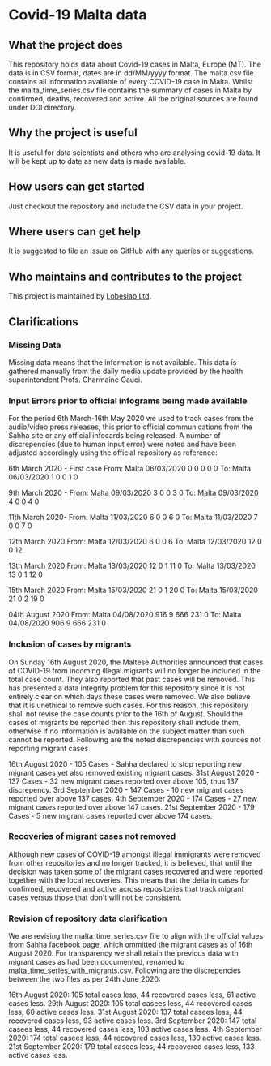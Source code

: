 # Covid-19 Malta data 
## What the project does
This repository holds data about Covid-19 cases in Malta, Europe (MT). The data is in CSV format, dates are in dd/MM/yyyy format. The malta.csv file contains all information available of every COVID-19 case in Malta.  Whilst the malta_time_series.csv file contains the summary of cases in Malta by confirmed, deaths, recovered and active. All the original sources are found under DOI directory.

## Why the project is useful
It is useful for data scientists and others who are analysing covid-19 data. It will be kept up to date as new data is made available.

## How users can get started
Just checkout the repository and include the CSV data in your project.

## Where users can get help
It is suggested to file an issue on GitHub with any queries or suggestions.

## Who maintains and contributes to the project
This project is maintained by [Lobeslab Ltd](https://lobeslab.com).

## Clarifications
### Missing Data
Missing data means that the information is not available. This data is gathered manually from the daily media update provided by the health superintendent Profs. Charmaine Gauci.

### Input Errors prior to official infograms being made available
For the period 6th March-16th May 2020 we used to track cases from the audio/video press releases, this prior to official communications from the Sahha site or any official infocards being released. A number of discrepencies (due to human input error) were noted and have been adjusted accordingly using the official repository as reference:

6th March 2020 - First case
From: Malta	06/03/2020	0	0	0	0	0
To: Malta	06/03/2020	1	0	0	1	0

9th March 2020 -
From: Malta	09/03/2020	3	0	0	3	0
To: Malta	09/03/2020	4	0	0	4	0

11th March 2020-
From: Malta	11/03/2020	6	0	0	6	0
To: Malta	11/03/2020	7	0	0	7	0

12th March 2020
From: Malta	12/03/2020	6	0	0	6
To: Malta	12/03/2020	12	0	0	12

13th March 2020
From: Malta	13/03/2020	12	0	1	11	0
To: Malta	13/03/2020	13	0	1	12	0

15th March 2020
From: Malta	15/03/2020	21	0	1	20	0
To: Malta	15/03/2020	21	0	2	19	0

04th August 2020
From: Malta	04/08/2020	916	9	666	231	0
To: Malta	04/08/2020	906	9	666	231	0


### Inclusion of cases by migrants
On Sunday 16th August 2020, the Maltese Authorities announced that cases of COVID-19 from incoming illegal migrants will no longer be included in the total case count. They also reported that past cases will be removed. This has presented a data integrity problem for this repository since it is not entirely clear on which days these cases were removed. We also believe that it is unethical to remove such cases. For this reason, this repository shall not revise the case counts prior to the 16th of August. Should the cases of migrants be reported then this repository shall include them, otherwise if no information is available on the subject matter than such cannot be reported. Following are the noted discrepencies with sources not reporting migrant cases

16th August 2020 - 105 Cases - Sahha declared to stop reporting new migrant cases yet also removed existing migrant cases.
31st August 2020 - 137 Cases - 32 new migrant cases reported over above 105, thus 137 discrepency.
3rd September 2020 - 147 Cases - 10 new migrant cases reported over above 137 cases.
4th September 2020 - 174 Cases - 27 new migrant cases reported over above 147 cases.
21st September 2020 - 179 Cases - 5 new migrant cases reported over above 174 cases.

### Recoveries of migrant cases not removed
Although new cases of COVID-19 amongst illegal immigrants were removed from other repositories and no longer tracked, it is believed, that until the decision was taken some of the migrant cases recovered and were reported together with the local recoveries. This means that the delta in cases for confirmed, recovered and active across repositories that track migrant cases versus those that don't will not be consistent.


### Revision of repository data clarification
We are revising the malta_time_series.csv file to align with the official values from Sahha facebook page, which ommitted the migrant cases as of 16th August 2020. For transparency we shall retain the previous data with migrant cases as had been documented, renamed to malta_time_series_with_migrants.csv. Following are the discrepencies between the two files as per 24th June 2020:

16th August 2020: 105 total cases less, 44 recovered cases less, 61 active cases less.
29th August 2020: 105 total casees less, 44 recovered cases less, 60 active cases less.
31st August 2020: 137 total casees less, 44 recovered cases less, 93 active cases less.
3rd September 2020: 147 total casees less, 44 recovered cases less, 103 active cases less.
4th September 2020: 174 total casees less, 44 recovered cases less, 130 active cases less.
21st September 2020: 179 total casees less, 44 recovered cases less, 133 active cases less.



